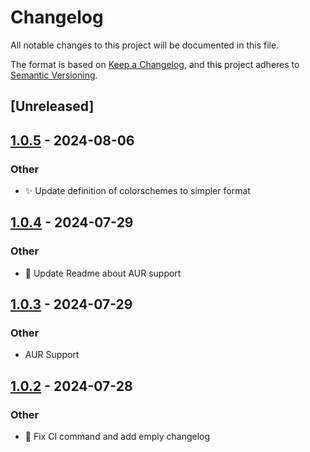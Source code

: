 # Changelog
All notable changes to this project will be documented in this file.

The format is based on [Keep a Changelog](https://keepachangelog.com/en/1.0.0/),
and this project adheres to [Semantic Versioning](https://semver.org/spec/v2.0.0.html).

## [Unreleased]

## [1.0.5](https://github.com/TaylorBeeston/image-colorizer/compare/v1.0.4...v1.0.5) - 2024-08-06

### Other
- :sparkles: Update definition of colorschemes to simpler format

## [1.0.4](https://github.com/TaylorBeeston/image-colorizer/compare/v1.0.3...v1.0.4) - 2024-07-29

### Other
- :memo: Update Readme about AUR support

## [1.0.3](https://github.com/TaylorBeeston/image-colorizer/compare/v1.0.2...v1.0.3) - 2024-07-29

### Other
- AUR Support

## [1.0.2](https://github.com/TaylorBeeston/image-colorizer/compare/v1.0.1...v1.0.2) - 2024-07-28

### Other
- :green_heart: Fix CI command and add emply changelog
